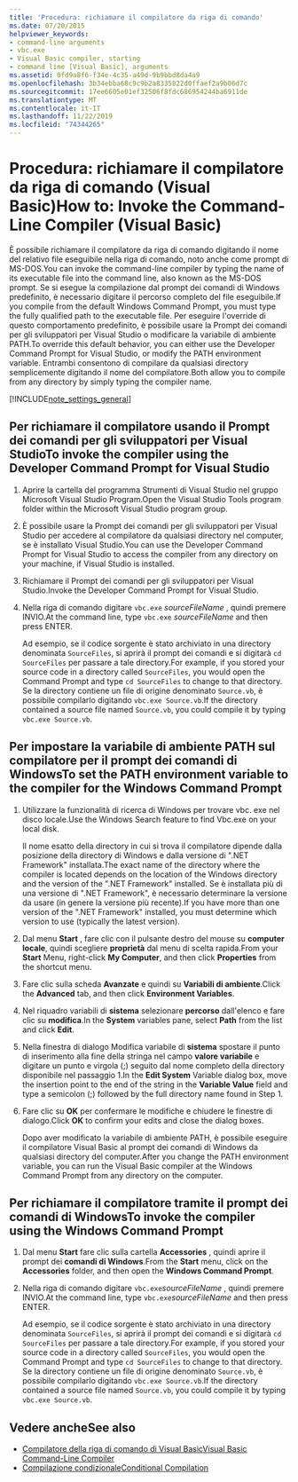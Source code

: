 ```yaml
---
title: 'Procedura: richiamare il compilatore da riga di comando'
ms.date: 07/20/2015
helpviewer_keywords:
- command-line arguments
- vbc.exe
- Visual Basic compiler, starting
- command line [Visual Basic], arguments
ms.assetid: 0fd9a8f6-f34e-4c35-a49d-9b9bbd8da4a9
ms.openlocfilehash: 3b34ebba68c9c9b2a8335822d0ffaef2a9b06d7c
ms.sourcegitcommit: 17ee6605e01ef32506f8fdc686954244ba6911de
ms.translationtype: MT
ms.contentlocale: it-IT
ms.lasthandoff: 11/22/2019
ms.locfileid: "74344265"
---
```

# <a name="how-to-invoke-the-command-line-compiler-visual-basic"></a><span data-ttu-id="9c1a8-102">Procedura: richiamare il compilatore da riga di comando (Visual Basic)</span><span class="sxs-lookup"><span data-stu-id="9c1a8-102">How to: Invoke the Command-Line Compiler (Visual Basic)</span></span>

<span data-ttu-id="9c1a8-103">È possibile richiamare il compilatore da riga di comando digitando il nome del relativo file eseguibile nella riga di comando, noto anche come prompt di MS-DOS.</span><span class="sxs-lookup"><span data-stu-id="9c1a8-103">You can invoke the command-line compiler by typing the name of its executable file into the command line, also known as the MS-DOS prompt.</span></span> <span data-ttu-id="9c1a8-104">Se si esegue la compilazione dal prompt dei comandi di Windows predefinito, è necessario digitare il percorso completo del file eseguibile.</span><span class="sxs-lookup"><span data-stu-id="9c1a8-104">If you compile from the default Windows Command Prompt, you must type the fully qualified path to the executable file.</span></span> <span data-ttu-id="9c1a8-105">Per eseguire l'override di questo comportamento predefinito, è possibile usare la Prompt dei comandi per gli sviluppatori per Visual Studio o modificare la variabile di ambiente PATH.</span><span class="sxs-lookup"><span data-stu-id="9c1a8-105">To override this default behavior, you can either use the Developer Command Prompt for Visual Studio, or modify the PATH environment variable.</span></span> <span data-ttu-id="9c1a8-106">Entrambi consentono di compilare da qualsiasi directory semplicemente digitando il nome del compilatore.</span><span class="sxs-lookup"><span data-stu-id="9c1a8-106">Both allow you to compile from any directory by simply typing the compiler name.</span></span>

[!INCLUDE[note_settings_general](~/includes/note-settings-general-md.md)]

## <a name="to-invoke-the-compiler-using-the-developer-command-prompt-for-visual-studio"></a><span data-ttu-id="9c1a8-107">Per richiamare il compilatore usando il Prompt dei comandi per gli sviluppatori per Visual Studio</span><span class="sxs-lookup"><span data-stu-id="9c1a8-107">To invoke the compiler using the Developer Command Prompt for Visual Studio</span></span>

1. <span data-ttu-id="9c1a8-108">Aprire la cartella del programma Strumenti di Visual Studio nel gruppo Microsoft Visual Studio Program.</span><span class="sxs-lookup"><span data-stu-id="9c1a8-108">Open the Visual Studio Tools program folder within the Microsoft Visual Studio program group.</span></span>

2. <span data-ttu-id="9c1a8-109">È possibile usare la Prompt dei comandi per gli sviluppatori per Visual Studio per accedere al compilatore da qualsiasi directory nel computer, se è installato Visual Studio.</span><span class="sxs-lookup"><span data-stu-id="9c1a8-109">You can use the Developer Command Prompt for Visual Studio to access the compiler from any directory on your machine, if Visual Studio is installed.</span></span>

3. <span data-ttu-id="9c1a8-110">Richiamare il Prompt dei comandi per gli sviluppatori per Visual Studio.</span><span class="sxs-lookup"><span data-stu-id="9c1a8-110">Invoke the Developer Command Prompt for Visual Studio.</span></span>

4. <span data-ttu-id="9c1a8-111">Nella riga di comando digitare `vbc.exe` *sourceFileName* , quindi premere INVIO.</span><span class="sxs-lookup"><span data-stu-id="9c1a8-111">At the command line, type `vbc.exe` *sourceFileName* and then press ENTER.</span></span>

    <span data-ttu-id="9c1a8-112">Ad esempio, se il codice sorgente è stato archiviato in una directory denominata `SourceFiles`, si aprirà il prompt dei comandi e si digitarà `cd SourceFiles` per passare a tale directory.</span><span class="sxs-lookup"><span data-stu-id="9c1a8-112">For example, if you stored your source code in a directory called `SourceFiles`, you would open the Command Prompt and type `cd SourceFiles` to change to that directory.</span></span> <span data-ttu-id="9c1a8-113">Se la directory contiene un file di origine denominato `Source.vb`, è possibile compilarlo digitando `vbc.exe Source.vb`.</span><span class="sxs-lookup"><span data-stu-id="9c1a8-113">If the directory contained a source file named `Source.vb`, you could compile it by typing `vbc.exe Source.vb`.</span></span>

## <a name="to-set-the-path-environment-variable-to-the-compiler-for-the-windows-command-prompt"></a><span data-ttu-id="9c1a8-114">Per impostare la variabile di ambiente PATH sul compilatore per il prompt dei comandi di Windows</span><span class="sxs-lookup"><span data-stu-id="9c1a8-114">To set the PATH environment variable to the compiler for the Windows Command Prompt</span></span>

1. <span data-ttu-id="9c1a8-115">Utilizzare la funzionalità di ricerca di Windows per trovare vbc. exe nel disco locale.</span><span class="sxs-lookup"><span data-stu-id="9c1a8-115">Use the Windows Search feature to find Vbc.exe on your local disk.</span></span>

    <span data-ttu-id="9c1a8-116">Il nome esatto della directory in cui si trova il compilatore dipende dalla posizione della directory di Windows e dalla versione di ".NET Framework" installata.</span><span class="sxs-lookup"><span data-stu-id="9c1a8-116">The exact name of the directory where the compiler is located depends on the location of the Windows directory and the version of the ".NET Framework" installed.</span></span> <span data-ttu-id="9c1a8-117">Se è installata più di una versione di ".NET Framework", è necessario determinare la versione da usare (in genere la versione più recente).</span><span class="sxs-lookup"><span data-stu-id="9c1a8-117">If you have more than one version of the ".NET Framework" installed, you must determine which version to use (typically the latest version).</span></span>

2. <span data-ttu-id="9c1a8-118">Dal menu **Start** , fare clic con il pulsante destro del mouse su **computer locale**, quindi scegliere **proprietà** dal menu di scelta rapida.</span><span class="sxs-lookup"><span data-stu-id="9c1a8-118">From your **Start** Menu, right-click **My Computer**, and then click **Properties** from the shortcut menu.</span></span>

3. <span data-ttu-id="9c1a8-119">Fare clic sulla scheda **Avanzate** e quindi su **Variabili di ambiente**.</span><span class="sxs-lookup"><span data-stu-id="9c1a8-119">Click the **Advanced** tab, and then click **Environment Variables**.</span></span>

4. <span data-ttu-id="9c1a8-120">Nel riquadro variabili di **sistema** selezionare **percorso** dall'elenco e fare clic su **modifica**.</span><span class="sxs-lookup"><span data-stu-id="9c1a8-120">In the **System** variables pane, select **Path** from the list and click **Edit**.</span></span>

5. <span data-ttu-id="9c1a8-121">Nella finestra di dialogo Modifica variabile di **sistema** spostare il punto di inserimento alla fine della stringa nel campo **valore variabile** e digitare un punto e virgola (;) seguito dal nome completo della directory disponibile nel passaggio 1.</span><span class="sxs-lookup"><span data-stu-id="9c1a8-121">In the **Edit System** Variable dialog box, move the insertion point to the end of the string in the **Variable Value** field and type a semicolon (;) followed by the full directory name found in Step 1.</span></span>

6. <span data-ttu-id="9c1a8-122">Fare clic su **OK** per confermare le modifiche e chiudere le finestre di dialogo.</span><span class="sxs-lookup"><span data-stu-id="9c1a8-122">Click **OK** to confirm your edits and close the dialog boxes.</span></span>

     <span data-ttu-id="9c1a8-123">Dopo aver modificato la variabile di ambiente PATH, è possibile eseguire il compilatore Visual Basic al prompt dei comandi di Windows da qualsiasi directory del computer.</span><span class="sxs-lookup"><span data-stu-id="9c1a8-123">After you change the PATH environment variable, you can run the Visual Basic compiler at the Windows Command Prompt from any directory on the computer.</span></span>

## <a name="to-invoke-the-compiler-using-the-windows-command-prompt"></a><span data-ttu-id="9c1a8-124">Per richiamare il compilatore tramite il prompt dei comandi di Windows</span><span class="sxs-lookup"><span data-stu-id="9c1a8-124">To invoke the compiler using the Windows Command Prompt</span></span>

1. <span data-ttu-id="9c1a8-125">Dal menu **Start** fare clic sulla cartella **Accessories** , quindi aprire il prompt dei **comandi di Windows**.</span><span class="sxs-lookup"><span data-stu-id="9c1a8-125">From the **Start** menu, click on the **Accessories** folder, and then open the **Windows Command Prompt**.</span></span>

2. <span data-ttu-id="9c1a8-126">Nella riga di comando digitare `vbc.exe`*sourceFileName* , quindi premere INVIO.</span><span class="sxs-lookup"><span data-stu-id="9c1a8-126">At the command line, type `vbc.exe`*sourceFileName* and then press ENTER.</span></span>

     <span data-ttu-id="9c1a8-127">Ad esempio, se il codice sorgente è stato archiviato in una directory denominata `SourceFiles`, si aprirà il prompt dei comandi e si digitarà `cd SourceFiles` per passare a tale directory.</span><span class="sxs-lookup"><span data-stu-id="9c1a8-127">For example, if you stored your source code in a directory called `SourceFiles`, you would open the Command Prompt and type `cd SourceFiles` to change to that directory.</span></span> <span data-ttu-id="9c1a8-128">Se la directory contiene un file di origine denominato `Source.vb`, è possibile compilarlo digitando `vbc.exe Source.vb`.</span><span class="sxs-lookup"><span data-stu-id="9c1a8-128">If the directory contained a source file named `Source.vb`, you could compile it by typing `vbc.exe Source.vb`.</span></span>

## <a name="see-also"></a><span data-ttu-id="9c1a8-129">Vedere anche</span><span class="sxs-lookup"><span data-stu-id="9c1a8-129">See also</span></span>

- [<span data-ttu-id="9c1a8-130">Compilatore della riga di comando di Visual Basic</span><span class="sxs-lookup"><span data-stu-id="9c1a8-130">Visual Basic Command-Line Compiler</span></span>](../../../visual-basic/reference/command-line-compiler/index.md)
- [<span data-ttu-id="9c1a8-131">Compilazione condizionale</span><span class="sxs-lookup"><span data-stu-id="9c1a8-131">Conditional Compilation</span></span>](../../../visual-basic/programming-guide/program-structure/conditional-compilation.md)
